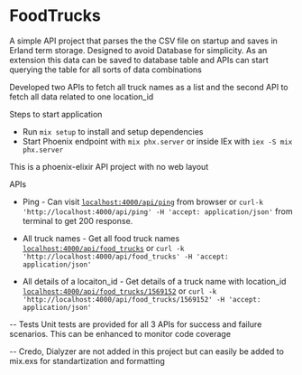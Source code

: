 # FoodTrucks

A simple API project that parses the the CSV file on startup and saves in Erland term storage. Designed to avoid Database for simplicity. As an extension this data can be saved to database table and APIs can start querying the table for all sorts of data combinations

Developed two APIs to fetch all truck names as a list and the second API to fetch all data related to one location_id

Steps to start application

  * Run `mix setup` to install and setup dependencies
  * Start Phoenix endpoint with `mix phx.server` or inside IEx with `iex -S mix phx.server`

This is a phoenix-elixir API project with no web layout

APIs

  * Ping - Can visit [`localhost:4000/api/ping`](http://localhost:4000/api/ping) from browser or `curl-k 'http://localhost:4000/api/ping' -H 'accept: application/json'` from terminal to get 200 response.

  * All truck names - Get all food truck names [`localhost:4000/api/food_trucks`](http://localhost:4000/api/food_trucks) or `curl -k 'http://localhost:4000/api/food_trucks' -H 'accept: application/json'`

  * All details of a locaiton_id - Get details of a truck name with location_id [`localhost:4000/api/food_trucks/1569152`](http://localhost:4000/api/food_trucks/1569152) or `curl -k 'http://localhost:4000/api/food_trucks/1569152' -H 'accept: application/json'`

-- Tests
Unit tests are provided for all 3 APIs for success and failure scenarios. This can be enhanced to monitor code coverage 

-- Credo, Dialyzer are not added in this project but can easily be added to mix.exs for standartization and formatting